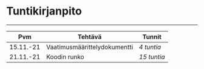 
# Tuntikirjanpito
________________

| **Pvm** | **Tehtävä** | **Tunnit** |
| ------- | ----------- | ---------- |
| 15.11.-21 | Vaatimusmäärittelydokumentti | *4 tuntia* |
| 21.11.-21 | Koodin runko | *15 tuntia* |
